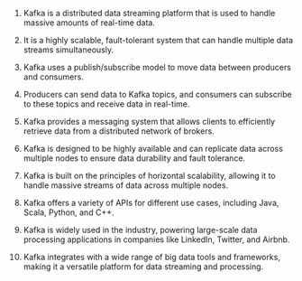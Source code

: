 

1. Kafka is a distributed data streaming platform that is used to handle massive amounts of real-time data.

2. It is a highly scalable, fault-tolerant system that can handle multiple data streams simultaneously.

3. Kafka uses a publish/subscribe model to move data between producers and consumers.

4. Producers can send data to Kafka topics, and consumers can subscribe to these topics and receive data in real-time.

5. Kafka provides a messaging system that allows clients to efficiently retrieve data from a distributed network of brokers.

6. Kafka is designed to be highly available and can replicate data across multiple nodes to ensure data durability and fault tolerance.

7. Kafka is built on the principles of horizontal scalability, allowing it to handle massive streams of data across multiple nodes.

8. Kafka offers a variety of APIs for different use cases, including Java, Scala, Python, and C++.

9. Kafka is widely used in the industry, powering large-scale data processing applications in companies like LinkedIn, Twitter, and Airbnb.

10. Kafka integrates with a wide range of big data tools and frameworks, making it a versatile platform for data streaming and processing.